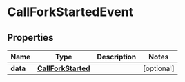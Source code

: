 

# CallForkStartedEvent

## Properties

Name | Type | Description | Notes
------------ | ------------- | ------------- | -------------
**data** | [**CallForkStarted**](CallForkStarted.md) |  |  [optional]



